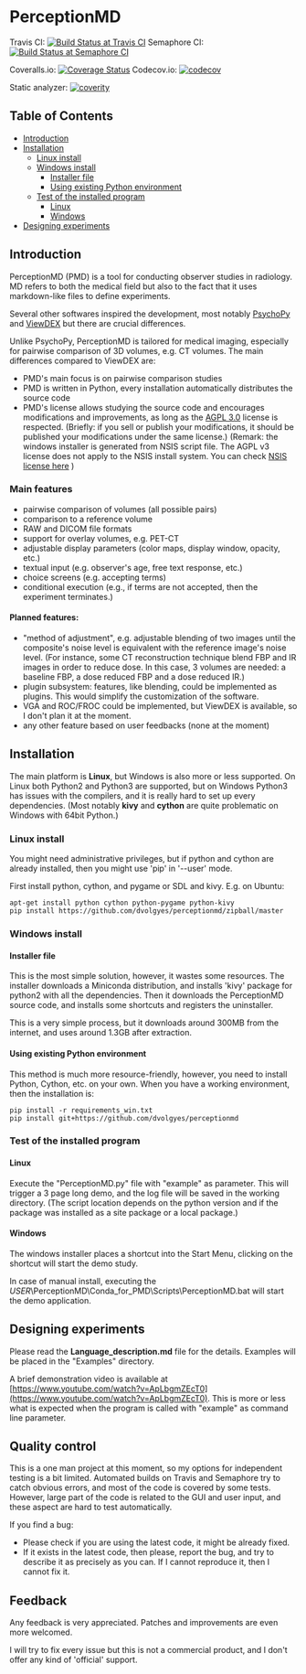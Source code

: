 PerceptionMD
============

Travis CI: [![Build Status at Travis CI](https://travis-ci.org/dvolgyes/perceptionmd.svg?branch=master)](https://travis-ci.org/dvolgyes/perceptionmd)
Semaphore CI: [![Build Status at Semaphore CI](https://semaphoreci.com/api/v1/dvolgyes/perceptionmd/branches/master/badge.svg)](https://semaphoreci.com/dvolgyes/perceptionmd)

Coveralls.io: [![Coverage Status](https://coveralls.io/repos/github/dvolgyes/perceptionmd/badge.png?branch=master)](https://coveralls.io/github/dvolgyes/perceptionmd?branch=master)
Codecov.io: [![codecov](https://codecov.io/gh/dvolgyes/perceptionmd/branch/master/graph/badge.svg)](https://codecov.io/gh/dvolgyes/perceptionmd)

Static analyzer: [![coverity](https://scan.coverity.com/projects/13653/badge.svg)](https://scan.coverity.com/projects/dvolgyes-perceptionmd)


Table of Contents
-----------------

  * [Introduction](#introduction)
  * [Installation](#installation)
     * [Linux install](#linux-install)
     * [Windows install](#windows-install)
        * [Installer file](#installer-file)
        * [Using existing Python environment](#using-existing-python-environment)
     * [Test of the installed program](#test-of-the-installed-program)
        * [Linux](#linux)
        * [Windows](#windows)
  * [Designing experiments](#designing-experiments)


## Introduction

PerceptionMD (PMD) is a tool for conducting observer studies in radiology.
MD refers to both the medical field but also to the fact that
it uses markdown-like files to define experiments.

Several other softwares inspired the development, most notably [PsychoPy](http://www.psychopy.org/) and
[ViewDEX](http://www.gu.se/english/research/publication?publicationId=235509) but
there are crucial differences.

Unlike PsychoPy, PerceptionMD is tailored for medical imaging, especially for
pairwise comparison of 3D volumes, e.g. CT volumes. The main differences compared
to ViewDEX are:
- PMD's main focus is on pairwise comparison studies
- PMD is written in Python, every installation automatically distributes the source code
- PMD's license allows studying the source code and encourages modifications and improvements,
  as long as the [AGPL 3.0](https://www.gnu.org/licenses/agpl-3.0.html) license is respected.
  (Briefly: if you sell or publish your modifications, it should be published your modifications under the same license.)
  (Remark: the windows installer is generated from NSIS script file. The AGPL v3 license does not
   apply to the NSIS install system. You can check [NSIS license here](http://nsis.sourceforge.net/License) )

### Main features

- pairwise comparison of volumes (all possible pairs)
- comparison to a reference volume
- RAW and DICOM file formats
- support for overlay volumes, e.g. PET-CT
- adjustable display parameters (color maps, display window, opacity, etc.)
- textual input (e.g. observer's age, free text response, etc.)
- choice screens (e.g. accepting terms)
- conditional execution (e.g., if terms are not accepted, then the experiment terminates.)

#### Planned features:

- "method of adjustment", e.g. adjustable blending of two images until the composite's
noise level is equivalent with the reference image's noise level.
(For instance, some CT reconstruction technique blend FBP and IR images in order
to reduce dose. In this case, 3 volumes are needed: a baseline FBP, a dose reduced FBP
and a dose reduced IR.)
- plugin subsystem: features, like blending, could be implemented as plugins.
This would simplify the customization of the software.
- VGA and ROC/FROC could be implemented, but ViewDEX is available, so I don't plan it
at the moment.
- any other feature based on user feedbacks (none at the moment)

## Installation

The main platform is **Linux**, but Windows is also more or less supported.
On Linux both Python2 and Python3 are supported, but on Windows Python3 has issues
with the compilers, and it is really hard to set up every dependencies.
(Most notably **kivy** and **cython** are quite problematic on Windows with 64bit Python.)

### Linux install

You might need administrative privileges, but if python and cython are already installed,
then you might use 'pip' in '--user' mode.

First install python, cython, and pygame or SDL and kivy.
E.g. on Ubuntu:
```
apt-get install python cython python-pygame python-kivy
pip install https://github.com/dvolgyes/perceptionmd/zipball/master
```

### Windows install

#### Installer file
This is the most simple solution, however, it wastes some resources.
The installer downloads a Miniconda distribution, and
installs 'kivy' package for python2 with all the dependencies.
Then it downloads the PerceptionMD source code, and installs some shortcuts
and registers the uninstaller.

This is a very simple process, but it downloads around 300MB from the internet,
and uses around 1.3GB after extraction.

#### Using existing Python environment

This method is much more resource-friendly, however,
you need to install Python, Cython, etc. on your own.
When you have a working environment, then the installation is:
```
pip install -r requirements_win.txt
pip install git+https://github.com/dvolgyes/perceptionmd
```

### Test of the installed program

#### Linux
Execute the "PerceptionMD.py" file with "example" as parameter. This will trigger a
3 page long demo, and the log file will be saved in the working directory.
(The script location depends on the python version and if the package was installed
as a site package or a local package.)

#### Windows
The windows installer places a shortcut into the Start Menu, clicking on the shortcut
will start the demo study.

In case of manual install, executing the $USER$\PerceptionMD\Conda_for_PMD\Scripts\PerceptionMD.bat
will start the demo application.

## Designing experiments

Please read the **Language_description.md** file for the details.
Examples will be placed in the "Examples" directory.

A brief demonstration video is available at [https://www.youtube.com/watch?v=ApLbgmZEcT0](https://www.youtube.com/watch?v=ApLbgmZEcT0).
This is more or less what is expected when the program is called with "example" as command line parameter.

## Quality control
This is a one man project at this moment, so my options for independent testing is a bit limited.
Automated builds on Travis and Semaphore try to catch obvious errors, and
most of the code is covered by some tests. However, large part of the code is
related to the GUI and user input, and these aspect are hard to test automatically.

If you find a bug:
- Please check if you are using the latest code, it might be already fixed.
- If it exists in the latest code, then please, report the bug, and try
to describe it as precisely as you can. If I cannot reproduce it, then I cannot fix it.


## Feedback

Any feedback is very appreciated. Patches and improvements are even more welcomed.

I will try to fix every issue but this is not a commercial product, and I don't offer
any kind of 'official' support.
